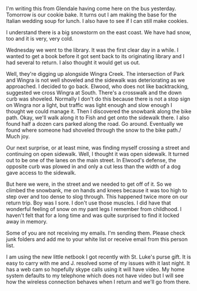 <html><body><p>I'm writing this from Glendale having come here on the bus yesterday. Tomorrow is our cookie bake. It turns out I am making the base for the Italian wedding soup for lunch. I also have to see if I can still make cookies.

I understand there is a big snowstorm on the east coast. We have had snow, too and it is very, very cold.

Wednesday we went to the library. It was the first clear day in a while. I wanted to get a book before it got sent back to its originating library and I had several to return. I also thought it would get us out.

Well, they're digging up alongside Wingra Creek. The intersection of Park and Wingra is not well shoveled and the sidewalk was deteriorating as we approached. I decided to go back. Elwood, who does not like backtracking, suggested we cross Wingra at South. There's a crosswalk and the down curb was shoveled. Normally I don't do this because there is not a stop sign on Wingra nor a light, but traffic was light enough and slow enough I thought we could manage it. Then I discovered the snowbank along the bike path. Okay, we'll walk along it to Fish and get onto the sidewalk there. I also found half a dozen cars parked along the road. Go around. Eventually we found where someone had shoveled through the snow to the bike path./ Much joy.

Our next surprise, or at least mine, was finding myself crossing a street and continuing on open sidewalk. Well, I thought it was open sidewalk. It turned out to be one of the lanes on the main street. In Elwood's defense, the opposite curb was plowed in and only a cut less than the width of a dog gave access to the sidewalk.

But here we were, in the street and we needed to get off of it. So we climbed the snowbank, me on hands and knees because it was too high to step over and too dense to slog through. This happened twice more on our return trip. Boy was I sore. I don't use those muscles. I did have that wonderful feeling of snow on my pant legs I remember from childhood. I haven't felt that for a long time and was quite surprised to find it locked away in memory.

Some of you are not receiving my emails. I'm sending them. Please check junk folders and add me to your white list or receive email from this person list.

I am using the new little netbook I got recently with St. Luke's purse gift. It is easy to carry with me and J. resolved some of my issues with it last night. It has a web cam so hopefully skype calls using it will have video. My home system defaults to my telephone which does not have video but I will see how the wireless connection behaves when I return and we'll go from there.</p></body></html>